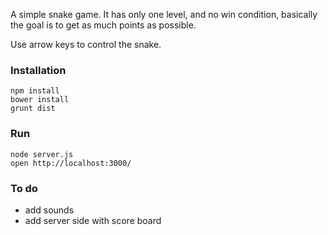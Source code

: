 
A simple snake game. It has only one level, and no win condition, basically the goal is to get as much points as possible.

Use arrow keys to control the snake.

### Installation

```
npm install
bower install
grunt dist
```

### Run

```
node server.js
open http://localhost:3000/
```

### To do

- add sounds
- add server side with score board
